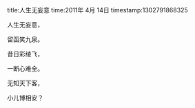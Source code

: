title:人生无妄意
time:2011年 4月 14日
timestamp:1302791868325

<P><WBR>人生无妄意，</P>  <P>留函笑九泉。</P>  <P>昔日彩绫飞，</P>  <P>一断心难全。</P>  <P>无知天下客，</P>  <P>小儿博相安？</P>
